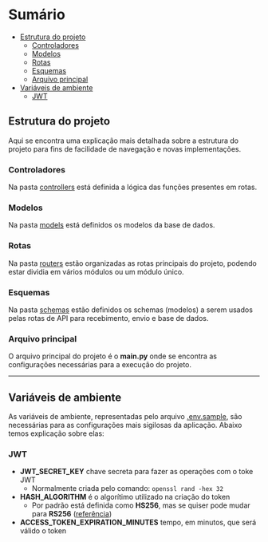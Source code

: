 # Sumário

- [Estrutura do projeto](#estrutura-do-projeto)
  - [Controladores](#controladores)
  - [Modelos](#modelos)
  - [Rotas](#rotas)
  - [Esquemas](#esquemas)
  - [Arquivo principal](#arquivo-principal)
- [Variáveis de ambiente](#env-variables)
  - [JWT](#jwt)

## Estrutura do projeto

Aqui se encontra uma explicação mais detalhada sobre a estrutura do projeto para fins de facilidade de navegação e novas implementações.

### Controladores

Na pasta [controllers](./controllers/) está definida a lógica das funções presentes em rotas.

### Modelos

Na pasta [models](./models/) está definidos os modelos da base de dados.

### Rotas

Na pasta [routers](./routers/) estão organizadas as rotas principais do projeto, podendo estar dividia em vários módulos ou um módulo único.

### Esquemas

Na pasta [schemas](./schemas/) estão definidos os schemas (modelos) a serem usados pelas rotas de API para recebimento, envio e base de dados.

### Arquivo principal

O arquivo principal do projeto é o **main.py** onde se encontra as configurações necessárias para a execução do projeto.

---

## <a name="env-variables"></a>Variáveis de ambiente

As variáveis de ambiente, representadas pelo arquivo [.env.sample](./.env.sample), são necessárias para as configurações mais sigilosas da aplicação. Abaixo temos explicação sobre elas:

### JWT

- **JWT_SECRET_KEY** chave secreta para fazer as operações com o toke JWT
  - Normalmente criada pelo comando: `openssl rand -hex 32`
- **HASH_ALGORITHM** é o algorítimo utilizado na criação do token
  - Por padrão está definida como **HS256**, mas se quiser pode mudar para **RS256** ([referência](https://auth0.com/blog/rs256-vs-hs256-whats-the-difference/))
- **ACCESS_TOKEN_EXPIRATION_MINUTES** tempo, em minutos, que será válido o token
